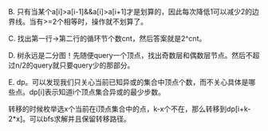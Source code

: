 B. 只有当某个a[i]>a[i-1]&&a[i]>a[i+1]才是划算的，因此每次降低1可以减少2的边界线。当有>=2个相等时，操作就不划算了。

C. 找出第一行->第二行的循环节个数cnt，然后答案就是2^cnt。

D. 树永远是二分图！先随便query一个顶点，找出奇数层和偶数层节点。然后不超过n/2的query就只要query少的那部分。

E. dp。可以发现我们只关心当前已知异或的集合中顶点个数，而不关心具体是哪些点。dp[i]表示知道i个顶点集合异或的最少步数。

   转移的时候枚举选x个当前在i顶点集合中的点，k-x个不在，那么转移到dp[i+k-2*x]。可以bfs求解并且保留转移路径。
